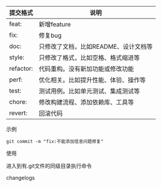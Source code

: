 | 提交格式  | 说明                                 |
| --------- | ------------------------------------ |
| feat:     | 新增feature                          |
| fix:      | 修复bug                              |
| doc:      | 只修改了文档，比如README、设计文档等 |
| style:    | 只修改了格式，比如空格、格式缩进等   |
| refactor: | 代码重构。没有新加功能或修改功能     |
| perf:     | 优化相关。比如提升性能、体验、操作等 |
| test:     | 测试用例。比如单元测试、集成测试等   |
| chore:    | 修改构建流程、添加依赖库、工具等     |
| revert:   | 回滚代码                             |

示例

`git commit -m "fix:不能添加信息问题修复"`



使用

进入到有.git文件的同级目录执行命令

changelogs
